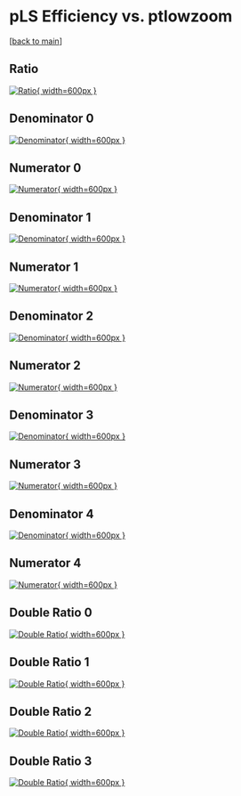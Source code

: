 # pLS Efficiency vs. ptlowzoom

[[back to main](./)]



## Ratio

[![Ratio](../mtv/var/pLS_vtr_13_-1_eff_ptlowzoom.png){ width=600px }](../mtv/var/pLS_vtr_13_-1_eff_ptlowzoom.pdf)

## Denominator 0

[![Denominator](../mtv/den/pLS_vtr_13_-1_eff_ptlowzoom_den0.png){ width=600px }](../mtv/den/pLS_vtr_13_-1_eff_ptlowzoom_den0.pdf)

## Numerator 0

[![Numerator](../mtv/num/pLS_vtr_13_-1_eff_ptlowzoom_num0.png){ width=600px }](../mtv/num/pLS_vtr_13_-1_eff_ptlowzoom_num0.pdf)

## Denominator 1

[![Denominator](../mtv/den/pLS_vtr_13_-1_eff_ptlowzoom_den1.png){ width=600px }](../mtv/den/pLS_vtr_13_-1_eff_ptlowzoom_den1.pdf)

## Numerator 1

[![Numerator](../mtv/num/pLS_vtr_13_-1_eff_ptlowzoom_num1.png){ width=600px }](../mtv/num/pLS_vtr_13_-1_eff_ptlowzoom_num1.pdf)

## Denominator 2

[![Denominator](../mtv/den/pLS_vtr_13_-1_eff_ptlowzoom_den2.png){ width=600px }](../mtv/den/pLS_vtr_13_-1_eff_ptlowzoom_den2.pdf)

## Numerator 2

[![Numerator](../mtv/num/pLS_vtr_13_-1_eff_ptlowzoom_num2.png){ width=600px }](../mtv/num/pLS_vtr_13_-1_eff_ptlowzoom_num2.pdf)

## Denominator 3

[![Denominator](../mtv/den/pLS_vtr_13_-1_eff_ptlowzoom_den3.png){ width=600px }](../mtv/den/pLS_vtr_13_-1_eff_ptlowzoom_den3.pdf)

## Numerator 3

[![Numerator](../mtv/num/pLS_vtr_13_-1_eff_ptlowzoom_num3.png){ width=600px }](../mtv/num/pLS_vtr_13_-1_eff_ptlowzoom_num3.pdf)

## Denominator 4

[![Denominator](../mtv/den/pLS_vtr_13_-1_eff_ptlowzoom_den4.png){ width=600px }](../mtv/den/pLS_vtr_13_-1_eff_ptlowzoom_den4.pdf)

## Numerator 4

[![Numerator](../mtv/num/pLS_vtr_13_-1_eff_ptlowzoom_num4.png){ width=600px }](../mtv/num/pLS_vtr_13_-1_eff_ptlowzoom_num4.pdf)

## Double Ratio 0

[![Double Ratio](../mtv/ratio/pLS_vtr_13_-1_eff_ptlowzoom_ratio0.png){ width=600px }](../mtv/ratio/pLS_vtr_13_-1_eff_ptlowzoom_ratio0.pdf)

## Double Ratio 1

[![Double Ratio](../mtv/ratio/pLS_vtr_13_-1_eff_ptlowzoom_ratio1.png){ width=600px }](../mtv/ratio/pLS_vtr_13_-1_eff_ptlowzoom_ratio1.pdf)

## Double Ratio 2

[![Double Ratio](../mtv/ratio/pLS_vtr_13_-1_eff_ptlowzoom_ratio2.png){ width=600px }](../mtv/ratio/pLS_vtr_13_-1_eff_ptlowzoom_ratio2.pdf)

## Double Ratio 3

[![Double Ratio](../mtv/ratio/pLS_vtr_13_-1_eff_ptlowzoom_ratio3.png){ width=600px }](../mtv/ratio/pLS_vtr_13_-1_eff_ptlowzoom_ratio3.pdf)

